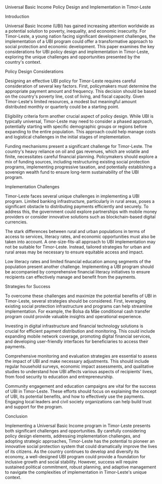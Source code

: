 Universal Basic Income Policy Design and Implementation in Timor-Leste

Introduction

Universal Basic Income (UBI) has gained increasing attention worldwide as a potential solution to poverty, inequality, and economic insecurity. For Timor-Leste, a young nation facing significant development challenges, the implementation of a UBI program could offer a transformative approach to social protection and economic development. This paper examines the key considerations for UBI policy design and implementation in Timor-Leste, exploring the unique challenges and opportunities presented by the country's context.

Policy Design Considerations

Designing an effective UBI policy for Timor-Leste requires careful consideration of several key factors. First, policymakers must determine the appropriate payment amount and frequency. This decision should be based on the country's poverty line, cost of living, and fiscal capacity. Given Timor-Leste's limited resources, a modest but meaningful amount distributed monthly or quarterly could be a starting point.

Eligibility criteria form another crucial aspect of policy design. While UBI is typically universal, Timor-Leste may need to consider a phased approach, potentially starting with specific demographic groups or regions before expanding to the entire population. This approach could help manage costs and logistical challenges in the initial stages of implementation.

Funding mechanisms present a significant challenge for Timor-Leste. The country's heavy reliance on oil and gas revenues, which are volatile and finite, necessitates careful financial planning. Policymakers should explore a mix of funding sources, including restructuring existing social protection programs, implementing progressive taxation, and potentially establishing a sovereign wealth fund to ensure long-term sustainability of the UBI program.

Implementation Challenges

Timor-Leste faces several unique challenges in implementing a UBI program. Limited banking infrastructure, particularly in rural areas, poses a significant obstacle to distributing payments efficiently and securely. To address this, the government could explore partnerships with mobile money providers or consider innovative solutions such as blockchain-based digital currencies.

The stark differences between rural and urban populations in terms of access to services, literacy rates, and economic opportunities must also be taken into account. A one-size-fits-all approach to UBI implementation may not be suitable for Timor-Leste. Instead, tailored strategies for urban and rural areas may be necessary to ensure equitable access and impact.

Low literacy rates and limited financial education among segments of the population present another challenge. Implementing a UBI program should be accompanied by comprehensive financial literacy initiatives to ensure recipients can effectively manage and benefit from the payments.

Strategies for Success

To overcome these challenges and maximize the potential benefits of UBI in Timor-Leste, several strategies should be considered. First, leveraging existing social protection infrastructure and programs can help streamline implementation. For example, the Bolsa da Mãe conditional cash transfer program could provide valuable insights and operational experience.

Investing in digital infrastructure and financial technology solutions is crucial for efficient payment distribution and monitoring. This could include expanding mobile network coverage, promoting digital financial services, and developing user-friendly interfaces for beneficiaries to access their payments.

Comprehensive monitoring and evaluation strategies are essential to assess the impact of UBI and make necessary adjustments. This should include regular household surveys, economic impact assessments, and qualitative studies to understand how UBI affects various aspects of recipients' lives, from food security to education and entrepreneurship.

Community engagement and education campaigns are vital for the success of UBI in Timor-Leste. These efforts should focus on explaining the concept of UBI, its potential benefits, and how to effectively use the payments. Engaging local leaders and civil society organizations can help build trust and support for the program.

Conclusion

Implementing a Universal Basic Income program in Timor-Leste presents both significant challenges and opportunities. By carefully considering policy design elements, addressing implementation challenges, and adopting strategic approaches, Timor-Leste has the potential to pioneer an innovative social protection system that could dramatically improve the lives of its citizens. As the country continues to develop and diversify its economy, a well-designed UBI program could provide a foundation for inclusive growth and social stability. However, success will require sustained political commitment, robust planning, and adaptive management to navigate the complexities of implementation in Timor-Leste's unique context.
